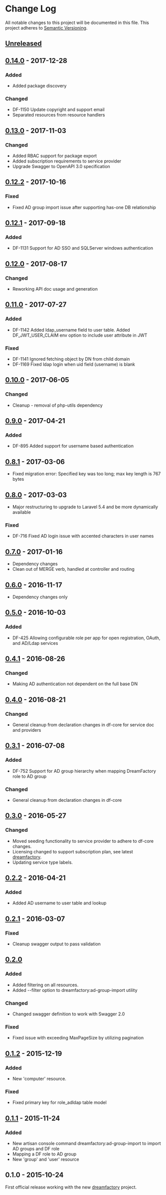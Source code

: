 # Change Log
All notable changes to this project will be documented in this file.
This project adheres to [Semantic Versioning](http://semver.org/).

## [Unreleased]
## [0.14.0] - 2017-12-28
### Added
- Added package discovery
### Changed
- DF-1150 Update copyright and support email
- Separated resources from resource handlers

## [0.13.0] - 2017-11-03
### Changed
- Added RBAC support for package export
- Added subscription requirements to service provider
- Upgrade Swagger to OpenAPI 3.0 specification

## [0.12.2] - 2017-10-16
### Fixed
- Fixed AD group import issue after supporting has-one DB relationship

## [0.12.1] - 2017-09-18
### Added
- DF-1131 Support for AD SSO and SQLServer windows authentication

## [0.12.0] - 2017-08-17
### Changed
- Reworking API doc usage and generation

## [0.11.0] - 2017-07-27
### Added
- DF-1142 Added ldap_username field to user table. Added DF_JWT_USER_CLAIM env option to include user attribute in JWT
### Fixed
- DF-1141 Ignored fetching object by DN from child domain
- DF-1169 Fixed ldap login when uid field (username) is blank

## [0.10.0] - 2017-06-05
### Changed
- Cleanup - removal of php-utils dependency

## [0.9.0] - 2017-04-21
### Added
- DF-895 Added support for username based authentication

## [0.8.1] - 2017-03-06
- Fixed migration error: Specified key was too long; max key length is 767 bytes

## [0.8.0] - 2017-03-03
- Major restructuring to upgrade to Laravel 5.4 and be more dynamically available

### Fixed
- DF-716 Fixed AD login issue with accented characters in user names

## [0.7.0] - 2017-01-16
- Dependency changes
- Clean out of MERGE verb, handled at controller and routing

## [0.6.0] - 2016-11-17
- Dependency changes only

## [0.5.0] - 2016-10-03
### Added
- DF-425 Allowing configurable role per app for open registration, OAuth, and AD/Ldap services

## [0.4.1] - 2016-08-26
### Changed
- Making AD authentication not dependent on the full base DN

## [0.4.0] - 2016-08-21
### Changed
- General cleanup from declaration changes in df-core for service doc and providers

## [0.3.1] - 2016-07-08
### Added
- DF-752 Support for AD group hierarchy when mapping DreamFactory role to AD group

### Changed
- General cleanup from declaration changes in df-core

## [0.3.0] - 2016-05-27
### Changed
- Moved seeding functionality to service provider to adhere to df-core changes.
- Licensing changed to support subscription plan, see latest [dreamfactory](https://github.com/dreamfactorysoftware/dreamfactory).
- Updating service type labels.

## [0.2.2] - 2016-04-21
### Added
- Added AD username to user table and lookup

## [0.2.1] - 2016-03-07
### Fixed
- Cleanup swagger output to pass validation

## [0.2.0]
### Added
- Added filtering on all resources.
- Added --filter option to dreamfactory:ad-group-import utility

### Changed
- Changed swagger definition to work with Swagger 2.0

### Fixed
- Fixed issue with exceeding MaxPageSize by utilizing pagination

## [0.1.2] - 2015-12-19
### Added
- New 'computer' resource.

### Fixed
- Fixed primary key for role_adldap table model

## [0.1.1] - 2015-11-24
### Added
- New artisan console command dreamfactory:ad-group-import to import AD groups and DF role
- Mapping a DF role to AD group
- New 'group' and 'user' resource

## 0.1.0 - 2015-10-24
First official release working with the new [dreamfactory](https://github.com/dreamfactorysoftware/dreamfactory) project.

[Unreleased]: https://github.com/dreamfactorysoftware/df-adldap/compare/0.14.0...HEAD
[0.14.0]: https://github.com/dreamfactorysoftware/df-adldap/compare/0.13.0...0.14.0
[0.13.0]: https://github.com/dreamfactorysoftware/df-adldap/compare/0.12.2...0.13.0
[0.12.2]: https://github.com/dreamfactorysoftware/df-adldap/compare/0.12.1...0.12.2
[0.12.1]: https://github.com/dreamfactorysoftware/df-adldap/compare/0.12.0...0.12.1
[0.12.0]: https://github.com/dreamfactorysoftware/df-adldap/compare/0.11.0...0.12.0
[0.11.0]: https://github.com/dreamfactorysoftware/df-adldap/compare/0.10.0...0.11.0
[0.10.0]: https://github.com/dreamfactorysoftware/df-adldap/compare/0.9.0...0.10.0
[0.9.0]: https://github.com/dreamfactorysoftware/df-adldap/compare/0.8.1...0.9.0
[0.8.1]: https://github.com/dreamfactorysoftware/df-adldap/compare/0.8.0...0.8.1
[0.8.0]: https://github.com/dreamfactorysoftware/df-adldap/compare/0.7.0...0.8.0
[0.7.0]: https://github.com/dreamfactorysoftware/df-adldap/compare/0.6.0...0.7.0
[0.6.0]: https://github.com/dreamfactorysoftware/df-adldap/compare/0.5.0...0.6.0
[0.5.0]: https://github.com/dreamfactorysoftware/df-adldap/compare/0.4.1...0.5.0
[0.4.1]: https://github.com/dreamfactorysoftware/df-adldap/compare/0.4.0...0.4.1
[0.4.0]: https://github.com/dreamfactorysoftware/df-adldap/compare/0.3.1...0.4.0
[0.3.1]: https://github.com/dreamfactorysoftware/df-adldap/compare/0.3.0...0.3.1
[0.3.0]: https://github.com/dreamfactorysoftware/df-adldap/compare/0.2.2...0.3.0
[0.2.2]: https://github.com/dreamfactorysoftware/df-adldap/compare/0.2.1...0.2.2
[0.2.1]: https://github.com/dreamfactorysoftware/df-adldap/compare/0.2.0...0.2.1
[0.2.0]: https://github.com/dreamfactorysoftware/df-adldap/compare/0.1.2...0.2.0
[0.1.2]: https://github.com/dreamfactorysoftware/df-adldap/compare/0.1.1...0.1.2
[0.1.1]: https://github.com/dreamfactorysoftware/df-adldap/compare/0.1.0...0.1.1
